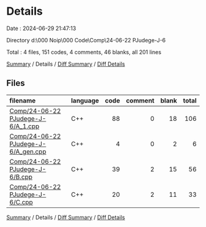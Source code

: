 # Details

Date : 2024-06-29 21:47:13

Directory d:\\000 Noip\\000 Code\\Comp\\24-06-22 PJudege-J-6

Total : 4 files,  151 codes, 4 comments, 46 blanks, all 201 lines

[Summary](results.md) / Details / [Diff Summary](diff.md) / [Diff Details](diff-details.md)

## Files
| filename | language | code | comment | blank | total |
| :--- | :--- | ---: | ---: | ---: | ---: |
| [Comp/24-06-22 PJudege-J-6/A_1.cpp](/Comp/24-06-22%20PJudege-J-6/A_1.cpp) | C++ | 88 | 0 | 18 | 106 |
| [Comp/24-06-22 PJudege-J-6/A_gen.cpp](/Comp/24-06-22%20PJudege-J-6/A_gen.cpp) | C++ | 4 | 0 | 2 | 6 |
| [Comp/24-06-22 PJudege-J-6/B.cpp](/Comp/24-06-22%20PJudege-J-6/B.cpp) | C++ | 39 | 2 | 15 | 56 |
| [Comp/24-06-22 PJudege-J-6/C.cpp](/Comp/24-06-22%20PJudege-J-6/C.cpp) | C++ | 20 | 2 | 11 | 33 |

[Summary](results.md) / Details / [Diff Summary](diff.md) / [Diff Details](diff-details.md)